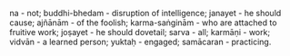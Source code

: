na - not; buddhi-bhedam - disruption of intelligence; janayet - he should cause; ajñānām - of the foolish; karma-saṅginām - who are attached to fruitive work; joṣayet - he should dovetail; sarva - all; karmāṇi - work; vidvān - a learned person; yuktaḥ - engaged; samācaran - practicing.